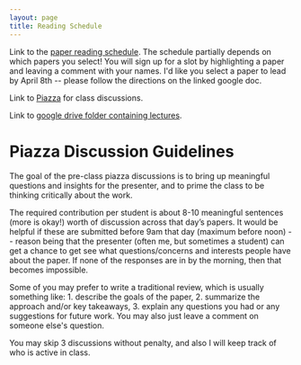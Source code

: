```yaml
---
layout: page
title: Reading Schedule
---
```


Link to the [paper reading schedule](https://docs.google.com/document/d/1KOqo3h1Ly7PgW6Fsj0F0TmA-xg2WOIweY6wLP9OkX8o/edit).  The schedule partially depends on which papers you select!  You will sign up for a slot by highlighting a paper and leaving a comment with your names.  I'd like you select a paper to lead by April 8th -- please follow the directions on the linked google doc.

Link to [Piazza](http://piazza.com/ucla/spring2020/cs259) for class discussions.

Link to [google drive folder containing lectures](https://drive.google.com/open?id=16yuNOrtW1pv4-vFHRCb4DPHJaO2bJM7J).

# Piazza Discussion Guidelines

The goal of the pre-class piazza discussions is to bring up meaningful questions and
insights for the presenter, and to prime the class to be thinking critically
about the work.  

The required contribution per student is about 8-10 meaningful 
sentences (more is okay!) worth of discussion across that day’s papers.  It would be helpful if
these are submitted before 9am that day (maximum before noon) -- reason being
that the presenter (often me, but sometimes a student) can get a chance to get
see what questions/concerns and interests people have about the paper.  If none
of the responses are in by the morning, then that becomes impossible.  

Some of you may prefer to write a traditional review, which is usually
something like: 1. describe the goals of the paper, 2. summarize the approach
and/or key takeaways, 3. explain any questions you had or any suggestions for
future work.  You may also just leave a comment on someone else's question.  

You may skip 3 discussions without penalty, and also I will keep track of who is active in class. 

